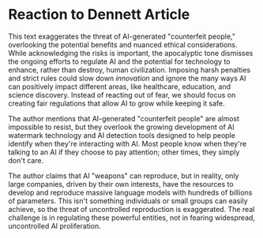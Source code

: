 
# Reaction to Dennett Article

This text exaggerates the threat of AI-generated "counterfeit people," overlooking the potential benefits and nuanced ethical considerations.
While acknowledging the risks is important, the apocalyptic tone dismisses the ongoing efforts to regulate AI and the potential for technology to enhance, rather than destroy, human civilization. 
Imposing harsh penalties and strict rules could slow down _innovation_ and ignore the many ways AI can positively impact different areas, like healthcare, education, and science discovery. Instead of reacting out of fear, we should focus on creating fair regulations that allow AI to grow while keeping it safe.

The author mentions that AI-generated "counterfeit people" are almost impossible to resist, but they overlook the growing development of AI watermark technology and AI detection tools designed to help people identify when they're interacting with AI. Most people know when they're talking to an AI if they choose to pay attention; other times, they simply don't care.

The author claims that AI "weapons" can reproduce, but in reality, only large companies, driven by their own interests, have the resources to develop and reproduce massive language models with hundreds of billions of parameters. This isn't something individuals or small groups can easily achieve, so the threat of uncontrolled reproduction is exaggerated. The real challenge is in regulating these powerful entities, not in fearing widespread, uncontrolled AI proliferation.
